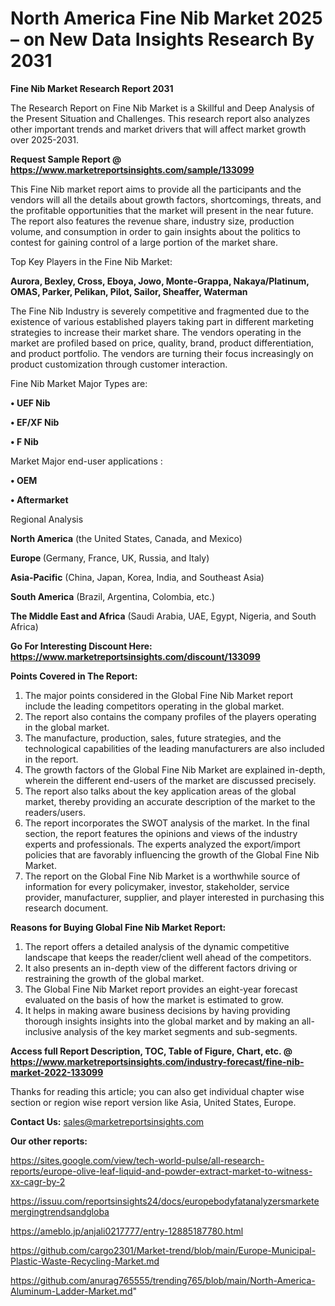 # North America Fine Nib Market 2025 – on New Data Insights Research By 2031

<strong>Fine Nib Market Research Report 2031</strong>

The Research Report on Fine Nib Market is a Skillful and Deep Analysis of the Present Situation and Challenges. This research report also analyzes other important trends and market drivers that will affect market growth over 2025-2031.

<strong>Request Sample Report @ <a href=https://www.marketreportsinsights.com/sample/133099>https://www.marketreportsinsights.com/sample/133099</a></strong>

This Fine Nib market report aims to provide all the participants and the vendors will all the details about growth factors, shortcomings, threats, and the profitable opportunities that the market will present in the near future. The report also features the revenue share, industry size, production volume, and consumption in order to gain insights about the politics to contest for gaining control of a large portion of the market share.

Top Key Players in the Fine Nib Market:

<strong>Aurora, Bexley, Cross, Eboya, Jowo, Monte-Grappa, Nakaya/Platinum, OMAS, Parker, Pelikan, Pilot, Sailor, Sheaffer, Waterman</strong>

The Fine Nib Industry is severely competitive and fragmented due to the existence of various established players taking part in different marketing strategies to increase their market share. The vendors operating in the market are profiled based on price, quality, brand, product differentiation, and product portfolio. The vendors are turning their focus increasingly on product customization through customer interaction.

Fine Nib Market Major Types are:

<strong>• UEF Nib

• EF/XF Nib

• F Nib</strong>

Market Major end-user applications :

<strong>• OEM

• Aftermarket</strong>

Regional Analysis

</u><strong><b>North America</b></strong> (the United States, Canada, and Mexico)

<strong><b>Europe </b></strong>(Germany, France, UK, Russia, and Italy)

<strong><b>Asia-Pacific</b></strong> (China, Japan, Korea, India, and Southeast Asia)

<strong><b>South America</b></strong> (Brazil, Argentina, Colombia, etc.)

<strong><b>The Middle East and Africa</b></strong> (Saudi Arabia, UAE, Egypt, Nigeria, and South Africa)

<strong>Go For Interesting Discount Here: <a href=https://www.marketreportsinsights.com/discount/133099>https://www.marketreportsinsights.com/discount/133099</a></strong>

<strong>Points Covered in The Report:</strong>
<ol>
  <li>The major points considered in the Global Fine Nib Market report include the leading competitors operating in the global market.</li>
  <li>The report also contains the company profiles of the players operating in the global market.</li>
  <li>The manufacture, production, sales, future strategies, and the technological capabilities of the leading manufacturers are also included in the report.</li>
  <li>The growth factors of the Global Fine Nib Market are explained in-depth, wherein the different end-users of the market are discussed precisely.</li>
  <li>The report also talks about the key application areas of the global market, thereby providing an accurate description of the market to the readers/users.</li>
  <li>The report incorporates the SWOT analysis of the market. In the final section, the report features the opinions and views of the industry experts and professionals. The experts analyzed the export/import policies that are favorably influencing the growth of the Global Fine Nib Market.</li>
  <li>The report on the Global Fine Nib Market is a worthwhile source of information for every policymaker, investor, stakeholder, service provider, manufacturer, supplier, and player interested in purchasing this research document.</li>
</ol>
<strong>Reasons for Buying Global Fine Nib Market Report:</strong>

<ol>
  <li>The report offers a detailed analysis of the dynamic competitive landscape that keeps the reader/client well ahead of the competitors.</li>
  <li>It also presents an in-depth view of the different factors driving or restraining the growth of the global market.</li>
  <li>The Global Fine Nib Market report provides an eight-year forecast evaluated on the basis of how the market is estimated to grow.</li>
  <li>It helps in making aware business decisions by having providing thorough insights insights into the global market and by making an all-inclusive analysis of the key market segments and sub-segments.</li>
</ol>
<strong>Access full Report Description, TOC, Table of Figure, Chart, etc. @ <a href=https://www.marketreportsinsights.com/industry-forecast/fine-nib-market-2022-133099>https://www.marketreportsinsights.com/industry-forecast/fine-nib-market-2022-133099</a></strong>


Thanks for reading this article; you can also get individual chapter wise section or region wise report version like Asia, United States, Europe.

<strong>Contact Us:</strong>
sales@marketreportsinsights.com

<strong>Our other reports:</strong>

<a href=https://sites.google.com/view/tech-world-pulse/all-research-reports/europe-olive-leaf-liquid-and-powder-extract-market-to-witness-xx-cagr-by-2>https://sites.google.com/view/tech-world-pulse/all-research-reports/europe-olive-leaf-liquid-and-powder-extract-market-to-witness-xx-cagr-by-2</a>

<a href=https://issuu.com/reportsinsights24/docs/europebodyfatanalyzersmarketemergingtrendsandgloba>https://issuu.com/reportsinsights24/docs/europebodyfatanalyzersmarketemergingtrendsandgloba</a>

<a href=https://ameblo.jp/anjali0217777/entry-12885187780.html>https://ameblo.jp/anjali0217777/entry-12885187780.html</a>

<a href=https://github.com/cargo2301/Market-trend/blob/main/Europe-Municipal-Plastic-Waste-Recycling-Market.md>https://github.com/cargo2301/Market-trend/blob/main/Europe-Municipal-Plastic-Waste-Recycling-Market.md</a>

<a href=https://github.com/anurag765555/trending765/blob/main/North-America-Aluminum-Ladder-Market.md>https://github.com/anurag765555/trending765/blob/main/North-America-Aluminum-Ladder-Market.md</a>"
